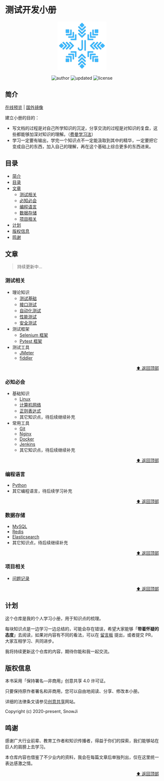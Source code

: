 # 测试开发小册

<p align="center">
  <img src="/docs/.vuepress/public/img/snow.png" alt="snowji.cn" width="160" height="160">
</p>

<p align="center">
  <img alt="author" src="https://img.shields.io/badge/author-snowji-blue.svg?style=flat-square">
  <img alt="updated" src="https://img.shields.io/badge/update-2022.10-blue.svg?style=flat-square">
  <img alt="license" src="https://img.shields.io/badge/license-CC BY NC 4.0-blue.svg?style=flat-square">
</p>

## 简介

[在线预览](https://www.snowji.cn/) | [国外镜像](https://xuefengji.github.io/)

建立小册的目的：

* 写文档的过程是对自己所学知识的沉淀，分享交流的过程是对知识的复盘，这些都能够加深对知识的理解。（[费曼学习法](https://36kr.com/p/1721599983617)）
* 学习一定要有输出，学完一个知识点不一定能汲取到其中的精华，一定要把它变成自己的东西，加入自己的理解，再在这个基础上综合更多的东西进来。

## 目录

- [简介](#简介)
- [目录](#目录)
- [文章](#文章)
  - [测试相关](#测试相关)
  - [必知必会](#必知必会)
  - [编程语言](#编程语言)
  - [数据存储](#数据存储)
  - [项目相关](#项目相关)
- [计划](#计划)
- [版权信息](#版权信息)
- [鸣谢](#鸣谢)

## 文章

> 持续更新中...

### 测试相关

- 理论知识
  - [测试基础](https://snowji.cn/test/theory/basic-essentials/)
  - [接口测试](https://snowji.cn/test/theory/interface-test/)
  - [自动化测试](https://snowji.cn/test/theory/auto-test/)
  - [性能测试](https://snowji.cn/test/theory/performance-test/)
  - [安全测试](https://snowji.cn/test/theory/safety-test/)
- 测试框架
  - [Selenium 框架](https://snowji.cn/test/frameworks/selenium/selenium-theory/)
  - [Pytest 框架](https://snowji.cn/test/frameworks/pytest/)
- 测试工具
  - [JMeter](https://snowji.cn/test/tools/Jmeter/)
  - [fiddler](https://snowji.cn/test/tools/fiddler/)

<p align=right>
  <a href="#目录">⬆️ 返回顶部</a>
</p>

### 必知必会

- 基础知识
  - [Linux](https://snowji.cn/basic-skills/linux/)
  - [计算机网络](https://snowji.cn/basic-skills/network/)
  - [正则表达式](https://snowji.cn/basic-skills/regular/)
  - 其它知识点，待后续继续补充
- 常用工具
  - [Git](https://snowji.cn/basic-skills/git/)
  - [Nginx](https://snowji.cn/basic-skills/nginx/)
  - [Docker](https://snowji.cn/basic-skills/docker/) 
  - [Jenkins](https://snowji.cn/basic-skills/Jenkins/) 
  - 其它知识点，待后续继续补充

<p align=right>
  <a href="#目录">⬆️ 返回顶部</a>
</p>

### 编程语言

- [Python](https://snowji.cn/languages/python/basics/)
- 其它编程语言，待后续学习补充

<p align=right>
  <a href="#目录">⬆️ 返回顶部</a>
</p>

### 数据存储

- [MySQL](https://snowji.cn/databases/mysql/installation-of-mysql/)
- [Redis](https://snowji.cn/databases/redis/nosql/)
- [Elasticsearch](https://snowji.cn/databases/es/windows/)
- 其它知识点，待后续继续补充

<p align=right>
  <a href="#目录">⬆️ 返回顶部</a>
</p>

### 项目相关

- [问题记录](https://snowji.cn/project/problems/)

<p align=right>
  <a href="#目录">⬆️ 返回顶部</a>
</p>

## 计划

这个仓库是我的个人学习小册，用于知识点的梳理。

每块知识点是一边学习一边总结的，可能会存在错误，希望大家能够「**带着怀疑的态度**」去阅读，如果对内容有不同的看法，可以在 [留言板](https://github.com/xuefengji/blog/issues/new?title=【讨论】此处填写文章标题&body=-%20文章标题：%0A-%20文章链接：%0A-%20我的疑问/观点：%0A-%20推荐资料："留言版") 提出，或者提交 PR，大家互相学习、共同进步。

我将持续更新这个仓库的内容，期待你能和我一起交流。

## 版权信息

本书采用「保持署名—非商用」创意共享 4.0 许可证。

只要保持原作者署名和非商用，您可以自由地阅读、分享、修改本小册。

详细的法律条文请参见[创意共享](http://creativecommons.org/licenses/by-nc/4.0/)网站。

Copyright (c) 2020-present, SnowJi

## 鸣谢

感谢广大行业前辈、教育工作者和知识传播者，得益于你们的探索，我们能够站在巨人的肩膀上去学习。

本仓库内容也借鉴了不少业内的资料，我会在每篇文章后单独列出，仅在这里统一表达感激之情。

<p align=right>
  <a href="#目录">⬆️ 返回顶部</a>
</p>
